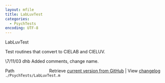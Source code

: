 ```yaml
---
layout: mfile
title: LabLuvTest
categories:
  - PsychTests
encoding: UTF-8
---
```


LabLuvTest

Test routines that convert to CIELAB and CIELUV.

\7/11/03  dhb  Added comments, change name.


<div class="code_header" style="text-align:right;">
  <span style="float:left;">Path&nbsp;&nbsp;</span> <span class="counter">Retrieve <a href=
  "https://raw.github.com/Psychtoolbox-3/Psychtoolbox-3/beta/./PsychTests/LabLuvTest.m">current version from GitHub</a> | View <a href=
  "https://github.com/Psychtoolbox-3/Psychtoolbox-3/commits/beta/./PsychTests/LabLuvTest.m">changelog</a></span>
</div>
<div class="code">
  <code>./PsychTests/LabLuvTest.m</code>
</div>
